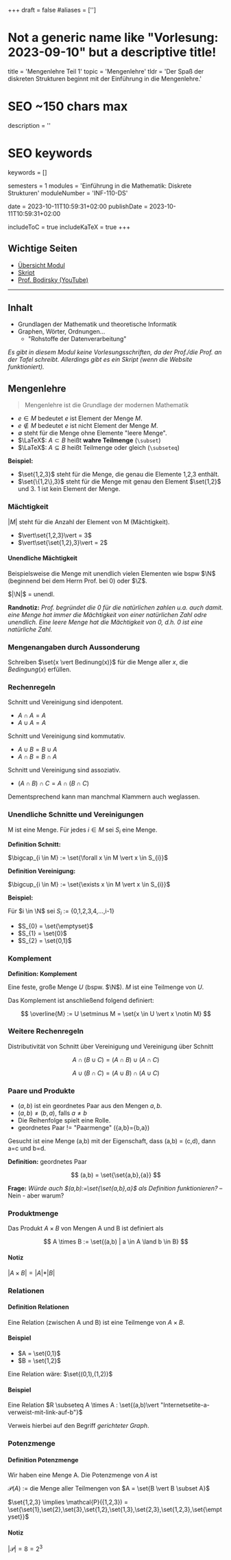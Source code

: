 +++
draft = false
#aliases = ['']

# Not a generic name like "Vorlesung: 2023-09-10" but a descriptive title!
title = 'Mengenlehre Teil 1'
topic = 'Mengenlehre'
tldr = 'Der Spaß der diskreten Strukturen beginnt mit der Einführung in die Mengenlehre.'

# SEO ~150 chars max
description = ''
# SEO keywords
keywords = []

semesters = 1
modules = 'Einführung in die Mathematik: Diskrete Strukturen'
moduleNumber = 'INF-110-DS'

date = 2023-10-11T10:59:31+02:00
publishDate = 2023-10-11T10:59:31+02:00

includeToC = true
includeKaTeX = true
+++

## Wichtige Seiten

* [Übersicht Modul](https://tu-dresden.de/mn/math/algebra/das-institut/beschaeftigte/antje-noack/dateien/diskrete-strukturen-2019-20)
* [Skript](https://wwwpub.zih.tu-dresden.de/~bodirsky/Diskrete-Strukturen.pdf)
* [Prof. Bodirsky (YouTube)](https://www.youtube.com/@bodirsky)

---

## Inhalt

* Grundlagen der Mathematik und theoretische Informatik
* Graphen, Wörter, Ordnungen…
  * "Rohstoffe der Datenverarbeitung"

*Es gibt in diesem Modul keine Vorlesungsschriften, da der Prof./die Prof. an der Tafel schreibt. Allerdings gibt es ein Skript (wenn die Website funktioniert).*

## Mengenlehre

> Mengenlehre ist die Grundlage der modernen Mathematik

* $e \in M$ bedeutet $e$ ist Element der Menge $M$.
* $e \notin M$ bedeutet $e$ ist nicht Element der Menge $M$.
* $\emptyset$ steht für die Menge ohne Elemente "leere Menge".
* $\LaTeX$: $A \subset B$ heißt **wahre Teilmenge** (`\subset`)
* $\LaTeX$: $A \subseteq B$ heißt Teilmenge oder gleich (`\subseteq`)

**Beispiel:**

* $\set{1,2,3}$ steht für die Menge, die genau die Elemente 1,2,3 enthält.
* $\set{\{1,2\},3}$ steht für die Menge mit genau den Element $\set{1,2}$ und $3$. $1$ ist kein Element der Menge.

### Mächtigkeit

$|M|$ steht für die Anzahl der Element von M (Mächtigkeit).

* $\vert\set{1,2,3}\vert = 3$
* $\vert\set{\set{1,2},3}\vert = 2$

#### Unendliche Mächtigkeit

Beispielsweise die Menge mit unendlich vielen Elementen wie bspw $\N$ (beginnend bei dem Herrn Prof. bei 0) oder $\Z$.

$|\N|$ = unendl.

**Randnotiz:** *Prof. begründet die 0 für die natürlichen zahlen u.a. auch damit. eine Menge hat immer die Mächtigkeit von einer natürlichen Zahl odre unendlich. Eine leere Menge hat die Mächtigkeit von 0, d.h. 0 ist eine natürliche Zahl.*

### Mengenangaben durch Aussonderung

Schreiben $\set{x \vert Bedinung(x)}$ für die Menge aller $x$, die $Bedingung(x)$ erfüllen.

### Rechenregeln

Schnitt und Vereinigung sind idenpotent.

* $A \cap A = A$
* $A \cup A = A$

Schnitt und Vereinigung sind kommutativ.

* $A \cup B = B \cup A$
* $A \cap B = B \cap A$

Schnitt und Vereinigung sind assoziativ.

* $(A \cap B) \cap C = A \cap (B \cap C)$

Dementsprechend kann man manchmal Klammern auch weglassen.

### Unendliche Schnitte und Vereinigungen

M ist eine Menge. Für jedes $i \in M$ sei $S_{i}$ eine Menge.

**Definition Schnitt:**

$\bigcap_{i \in M} := \set{\forall x \in M \vert x \in S_{i}}$

**Definition Vereinigung:**

$\bigcup_{i \in M} := \set{\exists x \in M \vert x \in S_{i}}$

**Beispiel:**

Für $i \in \N$ sei $S_{i}$ := {0,1,2,3,4,…,i-1} 

* $S_{0} = \set{\emptyset}$
* $S_{1} = \set{0}$
* $S_{2} = \set{0,1}$

### Komplement

**Definition: Komplement**

Eine feste, große Menge $U$ (bspw. $\N$). $M$ ist eine Teilmenge von $U$.

Das Komplement ist anschließend folgend definiert:

$$
\overline{M} := U \setminus M = \set{x \in U \vert x \notin M}
$$

### Weitere Rechenregeln

Distributivität von Schnitt über Vereinigung und Vereinigung über Schnitt

$$
A \cap (B \cup C) = (A\cap B)\cup (A\cap C)
$$

$$
A \cup (B \cap C) = (A\cup B)\cap (A\cup C)
$$

### Paare und Produkte

* $(a,b)$ ist ein geordnetes Paar aus den Mengen $a,b$.
* $(a,b) \neq (b,a)$, falls $a \neq b$
* Die Reihenfolge spielt eine Rolle.
* geordnetes Paar != "Paarmenge" ({a,b}={b,a})

Gesucht ist eine Menge (a,b) mit der Eigenschaft, dass (a,b) = (c,d), dann a=c und b=d.

**Definition:** geordnetes Paar

$$
(a,b) = \set{\set{a,b},{a}}
$$

**Frage:** *Würde auch $(a,b):=\set{\set{a,b},a}$ als Definition funktionieren?* – Nein - aber warum?

### Produktmenge

Das Produkt $A \times B$ von Mengen A und B ist definiert als

$$
A \times B := \set{(a,b) | a \in A \land b \in B}
$$

#### Notiz

$\vert A \times B \vert = \vert A \vert * \vert B \vert$

### Relationen

#### Definition Relationen

Eine Relation (zwischen A und B) ist eine Teilmenge von $A \times B$.

#### Beispiel

* $A = \set{0,1}$
* $B = \set{1,2}$

Eine Relation wäre: $\set{(0,1),(1,2)}$

#### Beispiel

Eine Relation $R \subseteq A \times A : \set{(a,b)\vert "Internetsetite-a-verweist-mit-link-auf-b"}$

Verweis hierbei auf den Begriff *gerichteter Graph*.

### Potenzmenge

#### Definition Potenzmenge

Wir haben eine Menge A. Die Potenzmenge von $A$ ist

$\mathcal{P}(A)$ := die Menge aller Teilmengen von $A = \set{B \vert B \subset A}$

$\set{1,2,3} \implies \mathcal{P}({1,2,3}) = \set{\set{1},\set{2},\set{3},\set{1,2},\set{1,3},\set{2,3},\set{1,2,3},\set{\emptyset}}$

#### Notiz

$\vert \mathcal{P} \vert = 8 = 2^3$

